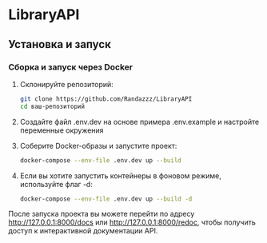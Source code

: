 # LibraryAPI

## Установка и запуск

### Сборка и запуск через Docker

1. Склонируйте репозиторий:

   ```bash
   git clone https://github.com/Randazzz/LibraryAPI
   cd ваш-репозиторий
   ```
2. Создайте файл .env.dev на основе примера .env.example и настройте переменные окружения


3. Соберите Docker-образы и запустите проект:

   ```bash
   docker-compose --env-file .env.dev up --build
   ```

4. Если вы хотите запустить контейнеры в фоновом режиме, используйте флаг -d:

   ```bash
   docker-compose --env-file .env.dev up --build -d
   ```
После запуска проекта вы можете перейти по адресу http://127.0.0.1:8000/docs
или http://127.0.0.1:8000/redoc, чтобы получить доступ к интерактивной документации API.
